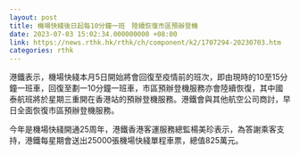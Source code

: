 ```yaml
---
layout: post
title: 機場快綫後日起每10分鐘一班　陸續恢復市區預辦登機
date: 2023-07-03 15:02:34.000000000 +08:00
link: https://news.rthk.hk/rthk/ch/component/k2/1707294-20230703.htm
categories: rthk
---
```


港鐵表示，機場快綫本月5日開始將會回復至疫情前的班次，即由現時的10至15分鐘一班車，回復至劃一10分鐘一班車，市區預辦登機服務亦會陸續恢復，其中國泰航班將於星期三重開在香港站的預辦登機服務。港鐵會與其他航空公司商討，早日全面恢復市區預辦登機服務。

今年是機場快綫開通25周年，港鐵香港客運服務總監楊美珍表示，為答謝乘客支持，港鐵每星期會送出25000張機場快綫單程車票，總值825萬元。
